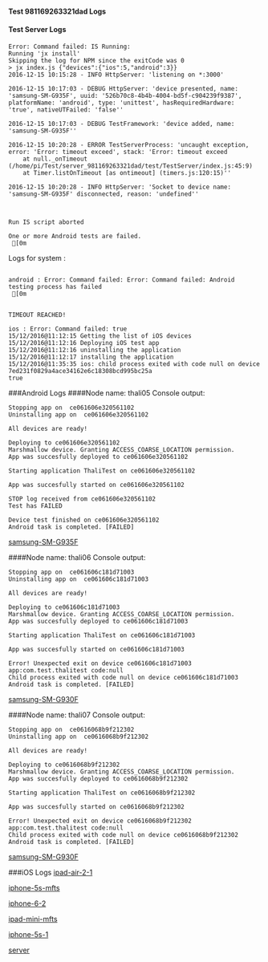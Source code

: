 #### Test 981169263321dad Logs

#### Test Server Logs
```
Error: Command failed: IS Running:
Running 'jx install'
Skipping the log for NPM since the exitCode was 0
> jx index.js {"devices":{"ios":5,"android":3}}
2016-12-15 10:15:28 - INFO HttpServer: 'listening on *:3000'

2016-12-15 10:17:03 - DEBUG HttpServer: 'device presented, name: 'samsung-SM-G935F', uuid: '526b70c8-4b4b-4004-bd5f-c904239f9387', platformName: 'android', type: 'unittest', hasRequiredHardware: 'true', nativeUTFailed: 'false''

2016-12-15 10:17:03 - DEBUG TestFramework: 'device added, name: 'samsung-SM-G935F''

2016-12-15 10:20:28 - ERROR TestServerProcess: 'uncaught exception, error: 'Error: timeout exceed', stack: 'Error: timeout exceed
    at null._onTimeout (/home/pi/Test/server_981169263321dad/test/TestServer/index.js:45:9)
    at Timer.listOnTimeout [as ontimeout] (timers.js:120:15)''

2016-12-15 10:20:28 - INFO HttpServer: 'Socket to device name: 'samsung-SM-G935F' disconnected, reason: 'undefined''


 
Run IS script aborted
 
One or more Android tests are failed.
 [0m

```


Logs for system : 
```

android : Error: Command failed: Error: Command failed: Android testing process has failed
 [0m


TIMEOUT REACHED!

ios : Error: Command failed: true
15/12/2016@11:12:15 Getting the list of iOS devices 
15/12/2016@11:12:16 Deploying iOS test app 
15/12/2016@11:12:16 uninstalling the application 
15/12/2016@11:12:17 installing the application 
15/12/2016@11:35:35 ios: child process exited with code null on device 7ed231f0829a4ace34162e6c18308bcd995bc25a 
true

```
###Android Logs
####Node name: thali05
Console output:
```
Stopping app on  ce061606e320561102
Uninstalling app on  ce061606e320561102

All devices are ready!

Deploying to ce061606e320561102
Marshmallow device. Granting ACCESS_COARSE_LOCATION permission.
App was succesfully deployed to ce061606e320561102

Starting application ThaliTest on ce061606e320561102

App was succesfully started on ce061606e320561102

STOP log received from ce061606e320561102
Test has FAILED

Device test finished on ce061606e320561102 
Android task is completed. [FAILED]
```
[samsung-SM-G935F](https://github.com/ThaliTester/TestResults/blob/981169263321dad_JXcore_0_3_1_8_larryonoff/thali05_samsung-SM-G935F.md)

####Node name: thali06
Console output:
```
Stopping app on  ce061606c181d71003
Uninstalling app on  ce061606c181d71003

All devices are ready!

Deploying to ce061606c181d71003
Marshmallow device. Granting ACCESS_COARSE_LOCATION permission.
App was succesfully deployed to ce061606c181d71003

Starting application ThaliTest on ce061606c181d71003

App was succesfully started on ce061606c181d71003

Error! Unexpected exit on device ce061606c181d71003 app:com.test.thalitest code:null 
Child process exited with code null on device ce061606c181d71003
Android task is completed. [FAILED]
```
[samsung-SM-G930F](https://github.com/ThaliTester/TestResults/blob/981169263321dad_JXcore_0_3_1_8_larryonoff/thali06_samsung-SM-G930F.md)

####Node name: thali07
Console output:
```
Stopping app on  ce0616068b9f212302
Uninstalling app on  ce0616068b9f212302

All devices are ready!

Deploying to ce0616068b9f212302
Marshmallow device. Granting ACCESS_COARSE_LOCATION permission.
App was succesfully deployed to ce0616068b9f212302

Starting application ThaliTest on ce0616068b9f212302

App was succesfully started on ce0616068b9f212302

Error! Unexpected exit on device ce0616068b9f212302 app:com.test.thalitest code:null 
Child process exited with code null on device ce0616068b9f212302
Android task is completed. [FAILED]
```
[samsung-SM-G930F](https://github.com/ThaliTester/TestResults/blob/981169263321dad_JXcore_0_3_1_8_larryonoff/thali07_samsung-SM-G930F.md)


###iOS Logs
[ipad-air-2-1](https://github.com/ThaliTester/TestResults/blob/981169263321dad_JXcore_0_3_1_8_larryonoff/iOS_ipad-air-2-1.md)

[iphone-5s-mfts](https://github.com/ThaliTester/TestResults/blob/981169263321dad_JXcore_0_3_1_8_larryonoff/iOS_iphone-5s-mfts.md)

[iphone-6-2](https://github.com/ThaliTester/TestResults/blob/981169263321dad_JXcore_0_3_1_8_larryonoff/iOS_iphone-6-2.md)

[ipad-mini-mfts](https://github.com/ThaliTester/TestResults/blob/981169263321dad_JXcore_0_3_1_8_larryonoff/iOS_ipad-mini-mfts.md)

[iphone-5s-1](https://github.com/ThaliTester/TestResults/blob/981169263321dad_JXcore_0_3_1_8_larryonoff/iOS_iphone-5s-1.md)

[server](https://github.com/ThaliTester/TestResults/blob/981169263321dad_JXcore_0_3_1_8_larryonoff/iOS_server.md)




